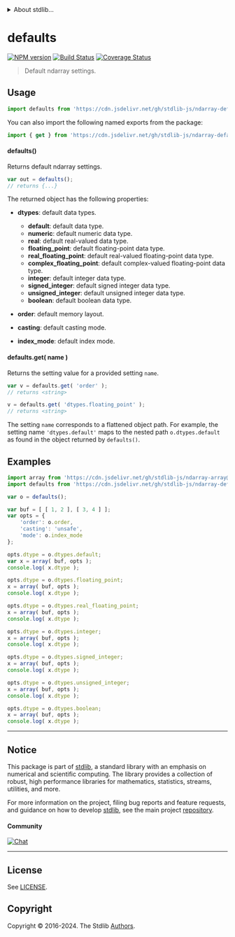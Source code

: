 <!--

@license Apache-2.0

Copyright (c) 2024 The Stdlib Authors.

Licensed under the Apache License, Version 2.0 (the "License");
you may not use this file except in compliance with the License.
You may obtain a copy of the License at

   http://www.apache.org/licenses/LICENSE-2.0

Unless required by applicable law or agreed to in writing, software
distributed under the License is distributed on an "AS IS" BASIS,
WITHOUT WARRANTIES OR CONDITIONS OF ANY KIND, either express or implied.
See the License for the specific language governing permissions and
limitations under the License.

-->


<details>
  <summary>
    About stdlib...
  </summary>
  <p>We believe in a future in which the web is a preferred environment for numerical computation. To help realize this future, we've built stdlib. stdlib is a standard library, with an emphasis on numerical and scientific computation, written in JavaScript (and C) for execution in browsers and in Node.js.</p>
  <p>The library is fully decomposable, being architected in such a way that you can swap out and mix and match APIs and functionality to cater to your exact preferences and use cases.</p>
  <p>When you use stdlib, you can be absolutely certain that you are using the most thorough, rigorous, well-written, studied, documented, tested, measured, and high-quality code out there.</p>
  <p>To join us in bringing numerical computing to the web, get started by checking us out on <a href="https://github.com/stdlib-js/stdlib">GitHub</a>, and please consider <a href="https://opencollective.com/stdlib">financially supporting stdlib</a>. We greatly appreciate your continued support!</p>
</details>

# defaults

[![NPM version][npm-image]][npm-url] [![Build Status][test-image]][test-url] [![Coverage Status][coverage-image]][coverage-url] <!-- [![dependencies][dependencies-image]][dependencies-url] -->

> Default ndarray settings.

<!-- Section to include introductory text. Make sure to keep an empty line after the intro `section` element and another before the `/section` close. -->

<section class="intro">

</section>

<!-- /.intro -->

<!-- Package usage documentation. -->



<section class="usage">

## Usage

```javascript
import defaults from 'https://cdn.jsdelivr.net/gh/stdlib-js/ndarray-defaults@v0.3.0-deno/mod.js';
```

You can also import the following named exports from the package:

```javascript
import { get } from 'https://cdn.jsdelivr.net/gh/stdlib-js/ndarray-defaults@v0.3.0-deno/mod.js';
```

#### defaults()

Returns default ndarray settings.

```javascript
var out = defaults();
// returns {...}
```

The returned object has the following properties:

-   **dtypes**: default data types.

    -   **default**: default data type.
    -   **numeric**: default numeric data type.
    -   **real**: default real-valued data type.
    -   **floating_point**: default floating-point data type.
    -   **real_floating_point**: default real-valued floating-point data type.
    -   **complex_floating_point**: default complex-valued floating-point data type.
    -   **integer**: default integer data type.
    -   **signed_integer**: default signed integer data type.
    -   **unsigned_integer**: default unsigned integer data type.
    -   **boolean**: default boolean data type.

-   **order**: default memory layout.

-   **casting**: default casting mode.

-   **index_mode**: default index mode.

#### defaults.get( name )

Returns the setting value for a provided setting `name`.

```javascript
var v = defaults.get( 'order' );
// returns <string>

v = defaults.get( 'dtypes.floating_point' );
// returns <string>
```

The setting `name` corresponds to a flattened object path. For example, the setting name `'dtypes.default'` maps to the nested path `o.dtypes.default` as found in the object returned by `defaults()`.

</section>

<!-- /.usage -->

<!-- Package usage notes. Make sure to keep an empty line after the `section` element and another before the `/section` close. -->

<section class="notes">

</section>

<!-- /.notes -->

<!-- Package usage examples. -->

<section class="examples">

## Examples

<!-- eslint no-undef: "error" -->

```javascript
import array from 'https://cdn.jsdelivr.net/gh/stdlib-js/ndarray-array@deno/mod.js';
import defaults from 'https://cdn.jsdelivr.net/gh/stdlib-js/ndarray-defaults@v0.3.0-deno/mod.js';

var o = defaults();

var buf = [ [ 1, 2 ], [ 3, 4 ] ];
var opts = {
    'order': o.order,
    'casting': 'unsafe',
    'mode': o.index_mode
};

opts.dtype = o.dtypes.default;
var x = array( buf, opts );
console.log( x.dtype );

opts.dtype = o.dtypes.floating_point;
x = array( buf, opts );
console.log( x.dtype );

opts.dtype = o.dtypes.real_floating_point;
x = array( buf, opts );
console.log( x.dtype );

opts.dtype = o.dtypes.integer;
x = array( buf, opts );
console.log( x.dtype );

opts.dtype = o.dtypes.signed_integer;
x = array( buf, opts );
console.log( x.dtype );

opts.dtype = o.dtypes.unsigned_integer;
x = array( buf, opts );
console.log( x.dtype );

opts.dtype = o.dtypes.boolean;
x = array( buf, opts );
console.log( x.dtype );
```

</section>

<!-- /.examples -->

<!-- Section to include cited references. If references are included, add a horizontal rule *before* the section. Make sure to keep an empty line after the `section` element and another before the `/section` close. -->

<section class="references">

</section>

<!-- /.references -->

<!-- Section for related `stdlib` packages. Do not manually edit this section, as it is automatically populated. -->

<section class="related">

</section>

<!-- /.related -->

<!-- Section for all links. Make sure to keep an empty line after the `section` element and another before the `/section` close. -->


<section class="main-repo" >

* * *

## Notice

This package is part of [stdlib][stdlib], a standard library with an emphasis on numerical and scientific computing. The library provides a collection of robust, high performance libraries for mathematics, statistics, streams, utilities, and more.

For more information on the project, filing bug reports and feature requests, and guidance on how to develop [stdlib][stdlib], see the main project [repository][stdlib].

#### Community

[![Chat][chat-image]][chat-url]

---

## License

See [LICENSE][stdlib-license].


## Copyright

Copyright &copy; 2016-2024. The Stdlib [Authors][stdlib-authors].

</section>

<!-- /.stdlib -->

<!-- Section for all links. Make sure to keep an empty line after the `section` element and another before the `/section` close. -->

<section class="links">

[npm-image]: http://img.shields.io/npm/v/@stdlib/ndarray-defaults.svg
[npm-url]: https://npmjs.org/package/@stdlib/ndarray-defaults

[test-image]: https://github.com/stdlib-js/ndarray-defaults/actions/workflows/test.yml/badge.svg?branch=v0.3.0
[test-url]: https://github.com/stdlib-js/ndarray-defaults/actions/workflows/test.yml?query=branch:v0.3.0

[coverage-image]: https://img.shields.io/codecov/c/github/stdlib-js/ndarray-defaults/main.svg
[coverage-url]: https://codecov.io/github/stdlib-js/ndarray-defaults?branch=main

<!--

[dependencies-image]: https://img.shields.io/david/stdlib-js/ndarray-defaults.svg
[dependencies-url]: https://david-dm.org/stdlib-js/ndarray-defaults/main

-->

[chat-image]: https://img.shields.io/gitter/room/stdlib-js/stdlib.svg
[chat-url]: https://app.gitter.im/#/room/#stdlib-js_stdlib:gitter.im

[stdlib]: https://github.com/stdlib-js/stdlib

[stdlib-authors]: https://github.com/stdlib-js/stdlib/graphs/contributors

[umd]: https://github.com/umdjs/umd
[es-module]: https://developer.mozilla.org/en-US/docs/Web/JavaScript/Guide/Modules

[deno-url]: https://github.com/stdlib-js/ndarray-defaults/tree/deno
[deno-readme]: https://github.com/stdlib-js/ndarray-defaults/blob/deno/README.md
[umd-url]: https://github.com/stdlib-js/ndarray-defaults/tree/umd
[umd-readme]: https://github.com/stdlib-js/ndarray-defaults/blob/umd/README.md
[esm-url]: https://github.com/stdlib-js/ndarray-defaults/tree/esm
[esm-readme]: https://github.com/stdlib-js/ndarray-defaults/blob/esm/README.md
[branches-url]: https://github.com/stdlib-js/ndarray-defaults/blob/main/branches.md

[stdlib-license]: https://raw.githubusercontent.com/stdlib-js/ndarray-defaults/main/LICENSE

</section>

<!-- /.links -->
